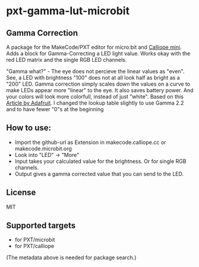 # pxt-gamma-lut-microbit
## Gamma Correction
A package for the MakeCode/PXT editor for micro:bit and [Calliope mini](https://calliope.cc).
Adds a block for Gamma-Correcting a LED light value. Works okay with the red LED matrix and the single RGB LED channels.

"Gamma what?" - The eye does not percieve the linear values as "even". See, a LED with brightness "100" does not at all look half as bright as a "200" LED. Gamma correction simply scales down the values on a curve to make LEDs appear more "linear" to the eye. It also saves battery power. And your colors will look more colorfull, instead of just "white".
Based on this [Article by Adafruit](https://learn.adafruit.com/led-tricks-gamma-correction?view=all). I changed the lookup table slightly to use Gamma 2.2 and to have fewer "0"s at the beginning


## How to use:
- Import the github-url as Extension in makecode.calliope.cc or makecode.microbit.org
- Look into "LED" -> "More"
- Input takes your calculated value for the brightness. Or for single RGB channels.
- Output gives a gamma corrected value that you can send to the LED.


## License
MIT


## Supported targets

* for PXT/microbit
* for PXT/calliope

(The metadata above is needed for package search.)

